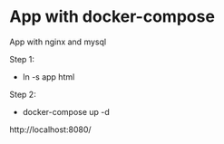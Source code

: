 # App with docker-compose

App with nginx and mysql

Step 1:
- ln -s app html

Step 2:
- docker-compose up -d

http://localhost:8080/